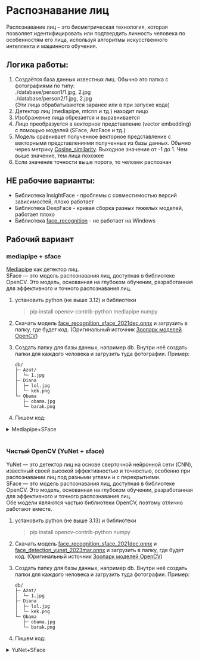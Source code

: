 # Распознавание лиц
Распознавание лиц – это биометрическая технология, которая позволяет идентифицировать или подтвердить личность человека по особенностям его лица, используя алгоритмы искусственного интеллекта и машинного обучения.  
## Логика работы:  
1. Создаётся база данных известных лиц. Обычно это папка с фотографиями по типу:   
./database/person1/1.jpg, 2.jpg   
./database/person2/1.jpg, 2.jpg  
   (Эти лица обрабатываются заранее или в при запуске кода)
2. Детектор лиц (mediapipe, mtcnn и тд.) находит лицо
3. Изображение лица обрезается и выравнивается
4. Лицо преобразуется в векторное представление (vector embedding) с помощью моделей (SFace, ArcFace и тд.)
5. Модель сравнивает полученное векторное представление с векторными представлениями полученных из базы данных. Обычно через метрику [Cosine_similarity](https://en.wikipedia.org/wiki/Cosine_similarity). Выходное значение от -1 до 1. Чем выше значение, тем лица похожее
6. Если значение точности выше порога, то человек распознан

## НЕ рабочие варианты:  
- Библиотека InsightFace - проблемы с совместимостью версий зависимостей, плохо работает   
- Библиотека DeepFace - кривая сборка разных тяжелых моделей, работает плохо   
- Библиотека [face_recognition](https://github.com/ageitgey/face_recognition) - не работает на Windows   

## Рабочий вариант
### mediapipe + sface
[Mediapipe](mediapipe.md) как детектор лиц.  
SFace — это модель распознавания лиц, доступная в библиотеке OpenCV. Это модель, основанная на глубоком обучении, разработанная для эффективного и точного распознавания лиц.

1. установить python (не выше 3.12) и библиотеки 
   > pip install opencv-contrib-python mediapipe numpy
2. Скачать модель [face_recognition_sface_2021dec.onnx](https://github.com/opencv/opencv_zoo/raw/refs/heads/main/models/face_recognition_sface/face_recognition_sface_2021dec.onnx) и загрузить в папку, где будет код. (Оригинальный источник [Зоопарк моделей OpenCV](https://github.com/opencv/opencv_zoo))
3. Создать папку для базы данных, например db. Внутри неё создать папки для каждого человека и загрузить туда фотографии. Пример:

    ```
    db/
    ├─ Azat/
    │  └─ 1.jpg
    ├─ Diana
    │  ├─ lol.jpg
    │  └─ kek.png
    └─ Obama
       ├─ obama.jpg
       └─ barak.png
    ```

4. Пишем код:

<details>
<summary>Mediapipe+SFace</summary>

```
import os, time, cv2, numpy as np, mediapipe as mp
from pathlib import Path

DB_PATH    = "./db"   
SFACE_ONNX = "./face_recognition_sface_2021dec.onnx"
THRESH     = 0.363  

recognizer = cv2.FaceRecognizerSF_create(SFACE_ONNX, "")
mesh = mp.solutions.face_mesh.FaceMesh(static_image_mode=False,
                                                                       max_num_faces=10,
                                                                       refine_landmarks=True,
                                                                       min_detection_confidence=0.5,
                                                                       min_tracking_confidence=0.5)

def list_images(root):        #создаем список фото
    exts = (".jpg",".jpeg",".png",".bmp",".webp")
    for d in sorted(Path(root).iterdir()):
        if d.is_dir():
            for p in d.rglob("*"):
                if p.suffix.lower() in exts:
                    yield d.name, str(p)

def mesh_5pts(lm, w, h):   #facemesh переводим в sface
    L = lm.landmark
    def px(i): return (int(L[i].x*w), int(L[i].y*h))

    re = tuple(np.mean([px(33), px(133)], axis=0).astype(int))    # right eye center
    le = tuple(np.mean([px(263), px(362)], axis=0).astype(int))  # left eye center
    nt = px(1)                                                                              # nose tip
    rmc = px(61)                                                                         # right mouth corner
    lmc = px(291)                                                                       # left mouth corner
    
    xs = [re[0], le[0], nt[0], rmc[0], lmc[0]]
    ys = [re[1], le[1], nt[1], rmc[1], lmc[1]]                                  #координаты 5 точек
    x, y = max(0, min(xs)), max(0, min(ys))                              #находим крайние точки
    wbb, hbb = max(xs)-x+1, max(ys)-y+1                               #находим ширину и высоту 
    cx, cy = x + wbb//2, y + hbb//2                                              #находим центр                                              
    scale = 1.8                                                                           
    nw, nh = int(wbb*scale), int(hbb*scale)                              #увеличиваем масштаб коробки
    x = max(0, cx - nw//2)
    y = max(0, cy - nh//2)
    x2 = min(w-1, x + nw)
    y2 = min(h-1, y + nh)
    wbb, hbb = x2 - x, y2 - y

    row = np.array([[x, y, wbb, hbb,
                     re[0], re[1], le[0], le[1], nt[0], nt[1],
                     rmc[0], rmc[1], lmc[0], lmc[1]]], dtype=np.float32)
    return row, (x, y, wbb, hbb)

def embed_from_img(img):    #преобразуем кадр в векторное предствление
    h, w = img.shape[:2]
    res = mesh.process(cv2.cvtColor(img, cv2.COLOR_BGR2RGB))
    out = []
    if res.multi_face_landmarks:
        for lm in res.multi_face_landmarks:
            row, (x,y,wb,hb) = mesh_5pts(lm, w, h)
            try:
                face = recognizer.alignCrop(img, row)
            except Exception:
                x2, y2 = min(w-1, x+wb), min(h-1, y+hb)
                face = img[y:y2, x:x2].copy()
            feat = recognizer.feature(face)
            out.append((feat, (x,y,wb,hb)))
    return out

gallery = {}
for label, path in list_images(DB_PATH):     #создаём галерею из фото в базе данных
    img = cv2.imread(path)
    if img is None: continue
    fb = embed_from_img(img)
    if not fb: continue
    feat, _ = fb[0]
    gallery.setdefault(label, []).append(feat)

labels = sorted(gallery.keys())
G = []
for k in labels:
    M = np.mean(np.vstack(gallery[k]), axis=0)
    M = M / max(np.linalg.norm(M), 1e-9)
    G.append(M)
G = np.vstack(G).astype(np.float32)  # [N,512]


cap = cv2.VideoCapture(0, cv2.CAP_DSHOW)
cv2.namedWindow("MP+SFace", cv2.WINDOW_NORMAL)
cv2.resizeWindow("MP+SFace", 640, 480)
ema_fps = 0.0

while cv2.waitKey(1) != 27:
    ok, frame = cap.read()
    if not ok: break
    t0 = time.perf_counter()

    fb = embed_from_img(frame)
    for feat, (x,y,wb,hb) in fb:                                             #сравниваем лица
        q = feat / max(np.linalg.norm(feat), 1e-9)
        sims = (G @ q.ravel()).astype(np.float32)  # cosine similarity
        i = int(np.argmax(sims))
        s = float(sims[i])
        
        name = labels[i] if s >= THRESH else "unknown"    #пишем имя если нашли
        cv2.rectangle(frame, (x,y), (x+wb, y+hb), (0,255,0), 2)
        cv2.putText(frame, f"{name} ({s:.2f})", (x, max(0,y-7)), cv2.FONT_HERSHEY_SIMPLEX, 0.6, (0,255,0), 2, cv2.LINE_AA)

    dt = max(time.perf_counter() - t0, 1e-6)
    ema_fps = (ema_fps*0.9 + 0.1*(1.0/dt)) if ema_fps else 1.0/dt   #Считаем фпс
    
    cv2.putText(frame, f"FPS: {ema_fps:.1f}", (10,30), cv2.FONT_HERSHEY_SIMPLEX, 1.0, (255,255,255), 2)  #Выводим фпс
    
    cv2.imshow("MP+SFace", frame) #вывод изображения

cap.release(); cv2.destroyAllWindows()

```

</details>
<br>

### Чистый OpenCV (YuNet + sface)
YuNet — это детектор лиц на основе сверточной нейронной сети (CNN), известный своей высокой эффективностью и точностью, особенно при распознавании лиц под разными углами и с перекрытиями.   
SFace — это модель распознавания лиц, доступная в библиотеке OpenCV. Это модель, основанная на глубоком обучении, разработанная для эффективного и точного распознавания лиц.  
Обе модели являются частью библиотеки OpenCV, поэтому отлично работают вместе.   

1. установить python (не выше 3.13) и библиотеки 
   > pip install opencv-contrib-python numpy
2. Скачать модель [face_recognition_sface_2021dec.onnx](https://github.com/opencv/opencv_zoo/raw/refs/heads/main/models/face_recognition_sface/face_recognition_sface_2021dec.onnx) и [face_detection_yunet_2023mar.onnx](https://github.com/opencv/opencv_zoo/raw/refs/heads/main/models/face_detection_yunet/face_detection_yunet_2023mar.onnx) и загрузить в папку, где будет код. (Оригинальный источник [Зоопарк моделей OpenCV](https://github.com/opencv/opencv_zoo))
3. Создать папку для базы данных, например db. Внутри неё создать папки для каждого человека и загрузить туда фотографии. Пример:

    ```
    db/
    ├─ Azat/
    │  └─ 1.jpg
    ├─ Diana
    │  ├─ lol.jpg
    │  └─ kek.png
    └─ Obama
       ├─ obama.jpg
       └─ barak.png
    ```

4. Пишем код:

<details>
<summary>YuNet+SFace</summary>

```
import os, time, cv2, numpy as np
from pathlib import Path

DB_PATH     = "./db"
SFACE_ONNX  = "./face_recognition_sface_2021dec.onnx"      
YUNET_ONNX  = "./face_detection_yunet_2023mar.onnx"
THRESH      = 0.363

recognizer = cv2.FaceRecognizerSF_create(SFACE_ONNX, "")
detector   = cv2.FaceDetectorYN_create(YUNET_ONNX, "", (320,320), score_threshold=0.6, nms_threshold=0.3, top_k=5000)

def list_images(root):
    exts = (".jpg",".jpeg",".png",".bmp",".webp")
    for d in sorted(Path(root).iterdir()):
        if d.is_dir():
            for p in d.rglob("*"):
                if p.suffix.lower() in exts:
                    yield d.name, str(p)

def embed_from_img(img):
    h, w = img.shape[:2]
    detector.setInputSize((w, h))
    ok, faces = detector.detect(img)
    out = []
    if ok and faces is not None and len(faces):
        for f in faces:
            x, y, wb, hb = f[:4].astype(int)
            row = f[:14].astype(np.float32).reshape(1, 14)  # box + 5 keypoints
            face = recognizer.alignCrop(img, row)
            feat = recognizer.feature(face)
            out.append((feat, (x, y, wb, hb)))
    return out

gallery = {}
for label, path in list_images(DB_PATH):
    img = cv2.imread(path)
    if img is None: continue
    fb = embed_from_img(img)
    if not fb: continue
    feat, _ = fb[0]                       # largest/first face per image
    gallery.setdefault(label, []).append(feat)

labels = sorted(gallery.keys())
G = []
for k in labels:
    M = np.mean(np.vstack(gallery[k]), axis=0)
    M = M / max(np.linalg.norm(M), 1e-9)
    G.append(M)
G = np.vstack(G).astype(np.float32)      

cap = cv2.VideoCapture(0, cv2.CAP_DSHOW)
cv2.namedWindow("YuNet+SFace", cv2.WINDOW_NORMAL)
cv2.resizeWindow("YuNet+SFace", 640, 480)
ema_fps = 0.0

while cv2.waitKey(1) != 27:
    ok, frame = cap.read()
    if not ok: break
    t0 = time.perf_counter()

    fb = embed_from_img(frame)
    for feat, (x,y,wb,hb) in fb:
        q = feat / max(np.linalg.norm(feat), 1e-9)
        sims = (G @ q.ravel()).astype(np.float32)   # cosine
        i = int(np.argmax(sims)); s = float(sims[i])
        
        name = labels[i] if s >= THRESH else "unknown"
        cv2.rectangle(frame, (x,y), (x+wb, y+hb), (0,255,0), 2)
        cv2.putText(frame, f"{name} ({s:.2f})", (x, max(0,y-7)), cv2.FONT_HERSHEY_SIMPLEX, 0.6, (0,255,0), 2, cv2.LINE_AA)

    dt = max(time.perf_counter() - t0, 1e-6)
    ema_fps = (ema_fps*0.9 + 0.1*(1.0/dt)) if ema_fps else 1.0/dt
    cv2.putText(frame, f"FPS: {ema_fps:.1f}", (10,30), cv2.FONT_HERSHEY_SIMPLEX, 1.0, (255,255,255), 2)
    cv2.imshow("YuNet+SFace", frame)

cap.release(); cv2.destroyAllWindows()

```

</details>
<br>